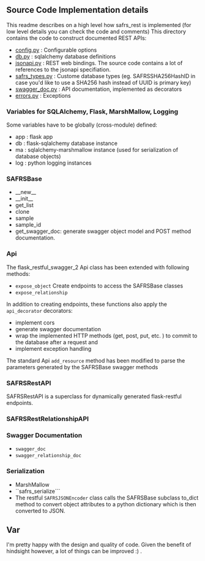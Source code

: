 ## Source Code Implementation details

This readme describes on a high level how safrs_rest is implemented (for low level details you can check the code and comments)
This directory contains the code to construct documented REST APIs:
- [config.py](config.py) : Configurable options
- [db.py](db.py) : sqlalchemy database definitions
- [jsonapi.py](jsonapi.py) : REST web bindings. The source code contains a lot of references to the jsonapi specifiation.
- [safrs_types.py](safrs_types.py) : Custome database types (eg. SAFRSSHA256HashID in case you'd like to use a SHA256 hash instead of UUID is primary key)
- [swagger_doc.py](swagger_doc.py) : API documentation, implemented as decorators
- [errors.py](errors.py) : Exceptions

### Variables for SQLAlchemy, Flask, MarshMallow, Logging

Some variables have to be globally (cross-module) defined:
- app : flask app
- db  : flask-sqlalchemy database instance
- ma  : sqlalchemy-marshmallow instance (used for serialization of database objects)
- log : python logging instances

### SAFRSBase

- \_\_new\_\_
- \_\_init\_\_
- get_list
- clone
- sample
- sample_id
- get_swagger_doc: generate swagger object model and POST method documentation.

### Api

The flask_restful_swagger_2 Api class has been extended with following methods:
- ```expose_object``` Create endpoints to access the SAFRSBase classes
- ```expose_relationship```

In addition to creating endpoints, these functions also apply the ```api_decorator``` decorators:
- implement cors
- generate swagger documentation
- wrap the implemented HTTP methods (get, post, put, etc. ) to commit to the database after a request and
- implement exception handling

The standard Api ```add_resource``` method has been modified to parse the parameters generated by the SAFRSBase swagger methods

### SAFRSRestAPI
SAFRSRestAPI is a superclass for dynamically generated flask-restful endpoints.

### SAFRSRestRelationshipAPI

### Swagger Documentation

- ```swagger_doc```
- ```swagger_relationship_doc```

### Serialization

- MarshMallow
- ``safrs_serialize```
- The restful ```SAFRSJSONEncoder``` class calls the SAFRSBase subclass to_dict method to convert object attributes to a python dictionary which is then converted to JSON.

## Var

I'm pretty happy with the design and quality of code. Given the benefit of hindsight however, a lot of things can be improved :) .
